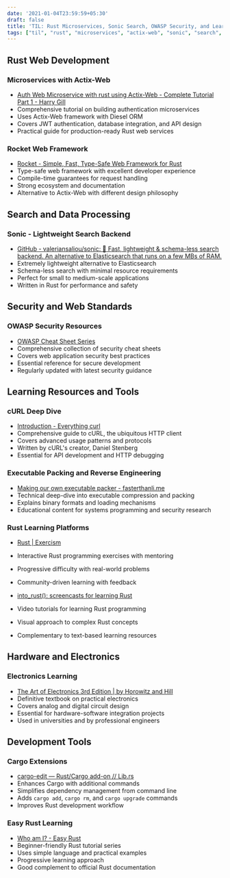 ```yaml
---
date: '2021-01-04T23:59:59+05:30'
draft: false
title: 'TIL: Rust Microservices, Sonic Search, OWASP Security, and Learning Resources'
tags: ["til", "rust", "microservices", "actix-web", "sonic", "search", "owasp", "security", "curl", "electronics", "rocket-framework"]
---
```


## Rust Web Development

### Microservices with Actix-Web
- [Auth Web Microservice with rust using Actix-Web - Complete Tutorial Part 1 - Harry Gill](https://gill.net.in/posts/auth-microservice-rust-actix-web-diesel-complete-tutorial-part-1/)
- Comprehensive tutorial on building authentication microservices
- Uses Actix-Web framework with Diesel ORM
- Covers JWT authentication, database integration, and API design
- Practical guide for production-ready Rust web services

### Rocket Web Framework
- [Rocket - Simple, Fast, Type-Safe Web Framework for Rust](https://rocket.rs/master/)
- Type-safe web framework with excellent developer experience
- Compile-time guarantees for request handling
- Strong ecosystem and documentation
- Alternative to Actix-Web with different design philosophy

## Search and Data Processing

### Sonic - Lightweight Search Backend
- [GitHub - valeriansaliou/sonic: 🦔 Fast, lightweight & schema-less search backend. An alternative to Elasticsearch that runs on a few MBs of RAM.](https://github.com/valeriansaliou/sonic)
- Extremely lightweight alternative to Elasticsearch
- Schema-less search with minimal resource requirements
- Perfect for small to medium-scale applications
- Written in Rust for performance and safety

## Security and Web Standards

### OWASP Security Resources
- [OWASP Cheat Sheet Series](https://owasp.org/www-project-cheat-sheets/)
- Comprehensive collection of security cheat sheets
- Covers web application security best practices
- Essential reference for secure development
- Regularly updated with latest security guidance

## Learning Resources and Tools

### cURL Deep Dive
- [Introduction - Everything curl](https://ec.haxx.se/)
- Comprehensive guide to cURL, the ubiquitous HTTP client
- Covers advanced usage patterns and protocols
- Written by cURL's creator, Daniel Stenberg
- Essential for API development and HTTP debugging

### Executable Packing and Reverse Engineering
- [Making our own executable packer - fasterthanli.me](https://fasterthanli.me/series/making-our-own-executable-packer)
- Technical deep-dive into executable compression and packing
- Explains binary formats and loading mechanisms
- Educational content for systems programming and security research

### Rust Learning Platforms
- [Rust | Exercism](https://exercism.io/my/tracks/rust)
- Interactive Rust programming exercises with mentoring
- Progressive difficulty with real-world problems
- Community-driven learning with feedback

- [into_rust(): screencasts for learning Rust](http://intorust.com/)
- Video tutorials for learning Rust programming
- Visual approach to complex Rust concepts
- Complementary to text-based learning resources

## Hardware and Electronics

### Electronics Learning
- [The Art of Electronics 3rd Edition | by Horowitz and Hill](https://artofelectronics.net/)
- Definitive textbook on practical electronics
- Covers analog and digital circuit design
- Essential for hardware-software integration projects
- Used in universities and by professional engineers

## Development Tools

### Cargo Extensions
- [cargo-edit — Rust/Cargo add-on // Lib.rs](https://lib.rs/crates/cargo-edit)
- Enhances Cargo with additional commands
- Simplifies dependency management from command line
- Adds `cargo add`, `cargo rm`, and `cargo upgrade` commands
- Improves Rust development workflow

### Easy Rust Learning
- [Who am I? - Easy Rust](https://dhghomon.github.io/easy_rust/Chapter_2.html)
- Beginner-friendly Rust tutorial series
- Uses simple language and practical examples
- Progressive learning approach
- Good complement to official Rust documentation